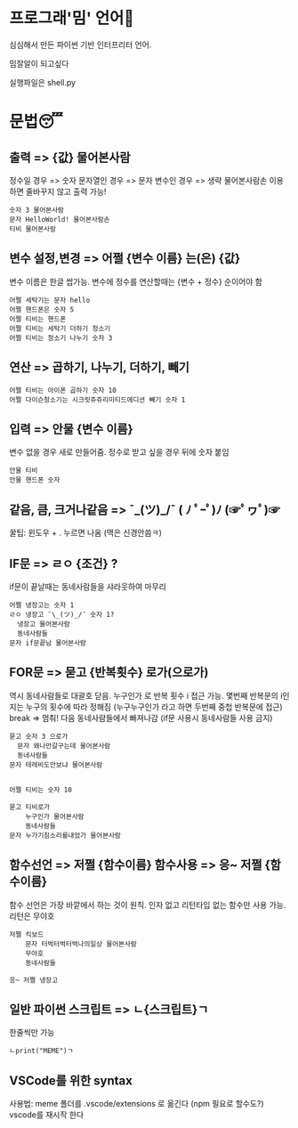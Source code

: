 # 프로그래'밈' 언어🤣
<p>심심해서 만든 파이썬 기반 인터프리터 언어.</p>
<p>밈잘알이 되고싶다</p>
<p>실행파일은 shell.py</p>


# 문법😴

## 출력 => {값} 물어본사람

정수일 경우 => 숫자
문자열인 경우 => 문자
변수인 경우 => 생략
물어본사람손 이용하면 줄바꾸지 않고 출력 가능!
```
숫자 3 물어본사람
문자 HelloWorld! 물어본사람손
티비 물어본사람
```

## 변수 설정,변경 => 어쩔 {변수 이름} 는(은) {값}

변수 이름은 한글 쌉가능. 변수에 정수를 연산할때는 {변수 + 정수} 순이어야 함
```
어쩔 세탁기는 문자 hello
어쩔 핸드폰은 숫자 5
어쩔 티비는 핸드폰
어쩔 티비는 세탁기 더하기 청소기
어쩔 티비는 청소기 나누기 숫자 3
```

## 연산 => 곱하기, 나누기, 더하기, 빼기

```
어쩔 티비는 아이폰 곱하기 숫자 10
어쩔 다이슨청소기는 시크릿쥬쥬리미티드에디션 빼기 숫자 1
```

## 입력 => 안물 {변수 이름}

변수 없을 경우 새로 만들어줌. 정수로 받고 싶을 경우 뒤에 숫자 붙임
```
안물 티비
안물 핸드폰 숫자
```

## 같음, 큼, 크거나같음 => ¯\_(ツ)_/¯   ( ﾉ ﾟｰﾟ)ﾉ   (☞ﾟヮﾟ)☞

꿀팁: 윈도우 + . 누르면 나옴 (맥은 신경안씀ㅋ)

## IF문 => ㄹㅇ {조건} ?
if문이 끝날때는 동네사람들을 샤라웃하여 마무리
```
어쩔 냉장고는 숫자 1
ㄹㅇ 냉장고 ¯\_(ツ)_/¯ 숫자 1?
  냉장고 물어본사람
  동네사람들
문자 if문끝남 물어본사람
```
 
## FOR문 => 묻고 {반복횟수} 로가(으로가)

역시 동네사람들로 대괄호 닫음.
누구인가 로 반복 횟수 i 접근 가능.
몇번째 반복문의 i인지는 누구의 횟수에 따라 정해짐 (누구누구인가 라고 하면 두번째 중첩 반복문에 접근)
break => 멈춰!
다음 동네사람들에서 빠져나감 (if문 사용시 동네사람들 사용 금지)
```
묻고 숫자 3 으로가
  문자 왜나만갈구는데 물어본사람
  동네사람들
문자 테레비도안보냐 물어본사람
 
```
```
어쩔 티비는 숫자 10

묻고 티비로가
    누구인가 물어본사람
    동네사람들
문자 누가기침소리를내었가 물어본사람
```

## 함수선언 => 저쩔 {함수이름}  함수사용 => 응~ 저쩔 {함수이름}

함수 선언은 가장 바깥에서 하는 것이 원칙.
인자 없고 리턴타입 없는 함수만 사용 가능.
리턴은 무야호
```
저쩔 킥보드
    문자 터벅터벅터벅나의일상 물어본사람
    무야호
    동네사람들

응~ 저쩔 냉장고
```

## 일반 파이썬 스크립트 => ㄴ{스크립트}ㄱ

한줄씩만 가능
```
ㄴprint("MEME")ㄱ
```

## VSCode를 위한 syntax

사용법: meme 폴더를 .vscode/extensions 로 옮긴다 (npm 필요로 할수도?)
vscode를 재시작 한다

